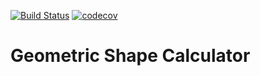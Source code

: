 [![Build Status](https://github.com/iselo/geometric-shape-calculator/actions/workflows/entry-point.yml/badge.svg)](https://github.com/iselo/geometric-shape-calculator/actions)
[![codecov](https://codecov.io/gh/iselo/geometric-shape-calculator/graph/badge.svg?token=WHaCj52edb)](https://codecov.io/gh/iselo/geometric-shape-calculator)

# Geometric Shape Calculator